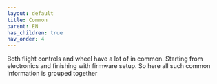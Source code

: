 ```yaml
---
layout: default
title: Common
parent: EN
has_children: true
nav_order: 4
---
```


Both flight controls and wheel have a lot of in common. Starting from electronics and finishing with firmware setup.
So here all such common information is grouped together  